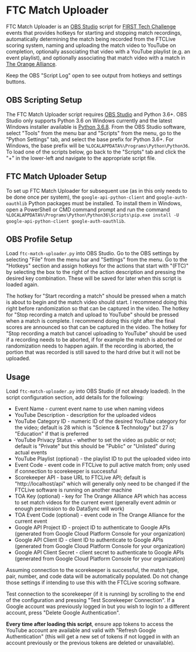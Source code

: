 # FTC Match Uploader

FTC Match Uploader is an [OBS Studio](https://obsproject.com) script for [FIRST Tech Challenge](https://www.firstinspires.org/robotics/ftc) events that provides hotkeys for starting and stopping match recordings, automatically determining the match being recorded from the FTCLive scoring system, naming and uploading the match video to YouTube on completion, optionally associating that video with a YouTube playlist (e.g. an event playlist), and optionally associating that match video with a match in [The Orange Alliance](https://theorangealliance.org/).

Keep the OBS "Script Log" open to see output from hotkeys and settings buttons.


## OBS Scripting Setup

The FTC Match Uploader script requires [OBS Studio](https://obsproject.com/) and Python 3.6+. OBS Studio only supports Python 3.6 on Windows currently and the latest Windows installer available is [Python 3.6.8](https://www.python.org/ftp/python/3.6.8/python-3.6.8-amd64.exe). From the OBS Studio software, select "Tools" from the menu bar and "Scripts" from the menu, go to the "Python Settings" tab, and select the base prefix for Python 3.6+. For Windows, the base prefix will be `%LOCALAPPDATA%\Programs\Python\Python36`. To load one of the scripts below, go back to the "Scripts" tab and click the "+" in the lower-left and navigate to the appropriate script file.


## FTC Match Uploader Setup

To set up FTC Match Uploader for subsequent use (as in this only needs to be done once per system), the `google-api-python-client` and `google-auth-oauthlib` Python packages must be installed. To install them in Windows, open a PowerShell or CMD command prompt and run the command `%LOCALAPPDATA%\Programs\Python\Python36\Scripts\pip.exe install -U google-api-python-client google-auth-oauthlib`.


## OBS Profile Setup

Load `ftc-match-uploader.py` into OBS Studio. Go to the OBS settings by selecting "File" from the menu bar and "Settings" from the menu. Go to the "Hotkeys" section and assign hotkeys for the actions that start with "(FTC)" by selecting the box to the right of the action description and pressing the desired key combination. These will be saved for later when this script is loaded again.

The hotkey for "Start recording a match" should be pressed when a match is about to begin and the match video should start. I recommend doing this right before randomization so that can be captured in the video. The hotkey for "Stop recording a match and upload to YouTube" should be pressed when a match is complete. I recommend doing this right after the final scores are announced so that can be captured in the video. The hotkey for "Stop recording a match but cancel uploading to YouTube" should be used if a recording needs to be aborted, if for example the match is aborted or randomization needs to happen again. If the recording is aborted, the portion that was recorded is still saved to the hard drive but it will not be uploaded.


## Usage

Load `ftc-match-uploader.py` into OBS Studio (if not already loaded). In the script configuration section, add details for the following:

* Event Name - current event name to use when naming videos
* YouTube Description - description for the uploaded videos
* YouTube Category ID - numeric ID of the desired YouTube category for the video; default is 28 which is "Science & Technology" but 27 is "Education" if that is preferred
* YouTube Privacy Status - whether to set the video as public or not; default is "Private" but this should be "Public" or "Unlisted" during actual events
* YouTube Playlist (optional) - the playlist ID to put the uploaded video into
* Event Code - event code in FTCLive to pull active match from; only used if connection to scorekeeper is successful
* Scorekeeper API - base URL to FTCLive API; default is "http://localhost/api" which will generally only need to be changed if the FTCLive software is running on another machine
* TOA Key (optional) - key for The Orange Alliance API which has access to set match videos for the current event (generally event admin or enough permission to do DataSync will work)
* TOA Event Code (optional) - event code in The Orange Alliance for the current event
* Google API Project ID - project ID to authenticate to Google APIs (generated from Google Cloud Platform Console for your organization)
* Google API Client ID - client ID to authenticate to Google APIs (generated from Google Cloud Platform Console for your organization)
* Google API Client Secret - client secret to authenticate to Google APIs (generated from Google Cloud Platform Console for your organization)

Assuming connection to the scorekeeper is successful, the match type, pair, number, and code data will be automatically populated. Do not change those settings if intending to use this with the FTCLive scoring software.

Test connection to the scorekeeper (if it is running) by scrolling to the end of the configuration and pressing "Test Scorekeeper Connection". If a Google account was previously logged in but you wish to login to a different account, press "Delete Google Authentication".

**Every time after loading this script**, ensure app tokens to access the YouTube account are available and valid with "Refresh Google Authentication" (this will get a new set of tokens if not logged in with an account previously or the previous tokens are deleted or unavailable).
